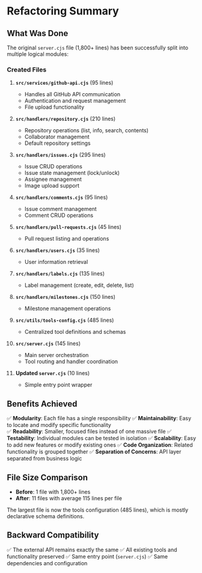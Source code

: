# Refactoring Summary

## What Was Done

The original `server.cjs` file (1,800+ lines) has been successfully split into multiple logical modules:

### Created Files

1. **`src/services/github-api.cjs`** (95 lines)
   - Handles all GitHub API communication
   - Authentication and request management
   - File upload functionality

2. **`src/handlers/repository.cjs`** (210 lines)
   - Repository operations (list, info, search, contents)
   - Collaborator management
   - Default repository settings

3. **`src/handlers/issues.cjs`** (295 lines)
   - Issue CRUD operations
   - Issue state management (lock/unlock)
   - Assignee management
   - Image upload support

4. **`src/handlers/comments.cjs`** (95 lines)
   - Issue comment management
   - Comment CRUD operations

5. **`src/handlers/pull-requests.cjs`** (45 lines)
   - Pull request listing and operations

6. **`src/handlers/users.cjs`** (35 lines)
   - User information retrieval

7. **`src/handlers/labels.cjs`** (135 lines)
   - Label management (create, edit, delete, list)

8. **`src/handlers/milestones.cjs`** (150 lines)
   - Milestone management operations

9. **`src/utils/tools-config.cjs`** (485 lines)
   - Centralized tool definitions and schemas

10. **`src/server.cjs`** (145 lines)
    - Main server orchestration
    - Tool routing and handler coordination

11. **Updated `server.cjs`** (10 lines)
    - Simple entry point wrapper

## Benefits Achieved

✅ **Modularity**: Each file has a single responsibility
✅ **Maintainability**: Easy to locate and modify specific functionality  
✅ **Readability**: Smaller, focused files instead of one massive file
✅ **Testability**: Individual modules can be tested in isolation
✅ **Scalability**: Easy to add new features or modify existing ones
✅ **Code Organization**: Related functionality is grouped together
✅ **Separation of Concerns**: API layer separated from business logic

## File Size Comparison

- **Before**: 1 file with 1,800+ lines
- **After**: 11 files with average 115 lines per file

The largest file is now the tools configuration (485 lines), which is mostly declarative schema definitions.

## Backward Compatibility

✅ The external API remains exactly the same
✅ All existing tools and functionality preserved
✅ Same entry point (`server.cjs`)
✅ Same dependencies and configuration
